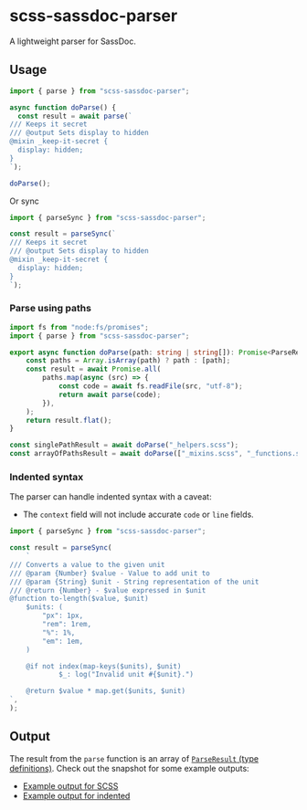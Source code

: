 # scss-sassdoc-parser

A lightweight parser for SassDoc.

## Usage

```ts
import { parse } from "scss-sassdoc-parser";

async function doParse() {
  const result = await parse(`
/// Keeps it secret
/// @output Sets display to hidden
@mixin _keep-it-secret {
  display: hidden;
}
`);

doParse();
```

Or sync

```ts
import { parseSync } from "scss-sassdoc-parser";

const result = parseSync(`
/// Keeps it secret
/// @output Sets display to hidden
@mixin _keep-it-secret {
  display: hidden;
}
`);
```

### Parse using paths

```ts
import fs from "node:fs/promises";
import { parse } from "scss-sassdoc-parser";

export async function doParse(path: string | string[]): Promise<ParseResult[]> {
	const paths = Array.isArray(path) ? path : [path];
	const result = await Promise.all(
		paths.map(async (src) => {
			const code = await fs.readFile(src, "utf-8");
			return await parse(code);
		}),
	);
	return result.flat();
}

const singlePathResult = await doParse("_helpers.scss");
const arrayOfPathsResult = await doParse(["_mixins.scss", "_functions.scss"]);
```

### Indented syntax

The parser can handle indented syntax with a caveat:

- The `context` field will not include accurate `code` or `line` fields.

```js
import { parseSync } from "scss-sassdoc-parser";

const result = parseSync(
	`
/// Converts a value to the given unit
/// @param {Number} $value - Value to add unit to
/// @param {String} $unit - String representation of the unit
/// @return {Number} - $value expressed in $unit
@function to-length($value, $unit)
	$units: (
		"px": 1px,
		"rem": 1rem,
		"%": 1%,
		"em": 1em,
	)

	@if not index(map-keys($units), $unit)
			$_: log("Invalid unit #{$unit}.")

	@return $value * map.get($units, $unit)
`,
);
```

## Output

The result from the `parse` function is an array of [`ParseResult` (type definitions)](/src/types.ts#L87). Check out the snapshot for some example outputs:

- [Example output for SCSS](/src/sassdoc-parser.test.ts)
- [Example output for indented](/src/sassdoc-parser-indented.test.ts)

